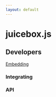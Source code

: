 ```yaml
---
layout: default
---
```


# juicebox.js

## Developers

[Embedding](embedding)

### Integrating

### API


